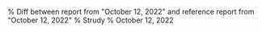 % Diff between report from "October 12, 2022" and reference report from "October 12, 2022"
% Strudy
% October 12, 2022



